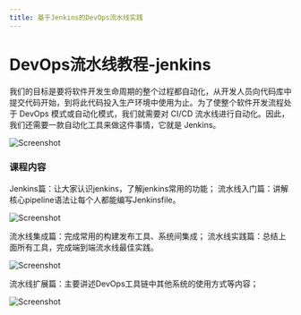 ```yaml
---
title: 基于Jenkins的DevOps流水线实践
---
```




# DevOps流水线教程-jenkins




我们的目标是要将软件开发生命周期的整个过程都自动化，从开发人员向代码库中提交代码开始，到将此代码投入生产环境中使用为止。为了使整个软件开发流程处于 DevOps 模式或自动化模式，我们就需要对 CI/CD 流水线进行自动化。因此，我们还需要一款自动化工具来做这件事情，它就是 Jenkins。


![Screenshot](https://sdn.youdianzhishi.com/images/2019/12/30/7fdc1bd02af848df80d6c0951f9dd1af.png)



### 课程内容

Jenkins篇：让大家认识jenkins，了解jenkins常用的功能；
流水线入门篇：讲解核心pipeline语法让每个人都能编写Jenkinsfile。

![Screenshot](https://sdn.youdianzhishi.com/images/2019/12/30/e1c50f789d6c44daac505ab047ab7bd3.png)

流水线集成篇：完成常用的构建发布工具、系统间集成；
流水线实践篇：总结上面所有工具，完成端到端流水线最佳实践。

![Screenshot](https://sdn.youdianzhishi.com/images/2019/12/30/330b68bf7d4543efaa95e1fee9170433.png
)

流水线扩展篇：主要讲述DevOps工具链中其他系统的使用方式等内容；

![Screenshot](https://sdn.youdianzhishi.com/images/2019/12/30/1b532a9feaf04d5a805a9c202519ab77.png
)